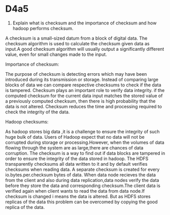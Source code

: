 # D4a5

1. Explain what is checksum and the importance of checksum and how hadoop performs checksum.

A checksum is a small-sized datum from a block of digital data.
The checksum algorithm is used to calculate the checksum given data as input.A good checksum algorithm will usually output 
a significantly different value, even for small changes made to the input.

Importance of checksum:

The purpose of checksum is detecting errors which may have been introduced during its transmission or storage.
Instead of comparing large blocks of data we can compare respective checksums to check if the data is tampered.
Checksum plays an important role to verify data integrity.
 if the computed checksum for the current data input matches the stored value of a previously computed checksum, then there is
 high probability that the data is not altered.
 Checksum reduces the time and processing required to check the integrity of the data.
 
 Hadoop checksums:
 
 As hadoop stores big data ,it is a challenge to ensure the integrity of such huge bulk of data.
 Users of Hadoop expect that no data will not be corrupted during storage or processing.However, when the volumes of data flowing through the system are as large,there are chances of data corruption.
 The checksum is a way to find out if data blocks are tampered in order to ensure the integrity of the data stored in hadoop.
The HDFS transparently checksums all data written to it and by default verifies checksums when reading data. A separate checksum is created for every io.bytes.per.checksum bytes of data.
When data node recieves the data from the client and also during data replication,data nodes verify the data before they store the data and corresponding checksum.The client data is verified again when client wants to read the data from data node.If checksum is changed i means the data is altered.
But as HDFS stores replicas of the data this problem can be overcomed by copying the good replica of the data.
